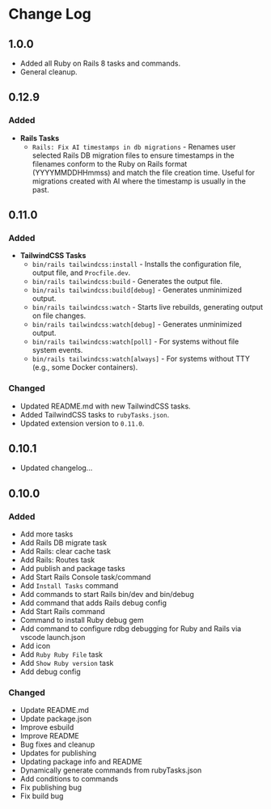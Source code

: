 # Change Log

## 1.0.0

- Added all Ruby on Rails 8 tasks and commands.
- General cleanup.

## 0.12.9

### Added

- **Rails Tasks**
  - `Rails: Fix AI timestamps in db migrations` - Renames user selected Rails DB migration files to ensure timestamps in the filenames conform to the Ruby on Rails format (YYYYMMDDHHmmss) and match the file creation time. Useful for migrations created with AI where the timestamp is usually in the past.

## 0.11.0

### Added

- **TailwindCSS Tasks**
  - `bin/rails tailwindcss:install` - Installs the configuration file, output file, and `Procfile.dev`.
  - `bin/rails tailwindcss:build` - Generates the output file.
  - `bin/rails tailwindcss:build[debug]` - Generates unminimized output.
  - `bin/rails tailwindcss:watch` - Starts live rebuilds, generating output on file changes.
  - `bin/rails tailwindcss:watch[debug]` - Generates unminimized output.
  - `bin/rails tailwindcss:watch[poll]` - For systems without file system events.
  - `bin/rails tailwindcss:watch[always]` - For systems without TTY (e.g., some Docker containers).

### Changed

- Updated README.md with new TailwindCSS tasks.
- Added TailwindCSS tasks to `rubyTasks.json`.
- Updated extension version to `0.11.0`.

## 0.10.1

- Updated changelog...

## 0.10.0

### Added

- Add more tasks
- Add Rails DB migrate task
- Add Rails: clear cache task
- Add Rails: Routes task
- Add publish and package tasks
- Add Start Rails Console task/command
- Add `Install Tasks` command
- Add commands to start Rails bin/dev and bin/debug
- Add command that adds Rails debug config
- Add Start Rails command
- Command to install Ruby debug gem
- Add command to configure rdbg debugging for Ruby and Rails via vscode launch.json
- Add icon
- Add `Ruby Ruby File` task
- Add `Show Ruby version` task
- Add debug config

### Changed

- Update README.md
- Update package.json
- Improve esbuild
- Improve README
- Bug fixes and cleanup
- Updates for publishing
- Updating package info and README
- Dynamically generate commands from rubyTasks.json
- Add conditions to commands
- Fix publishing bug
- Fix build bug
